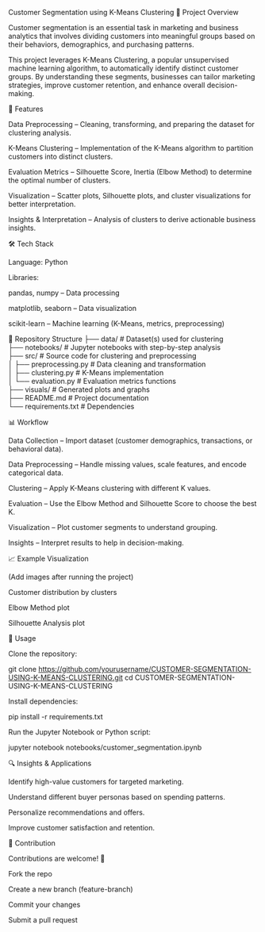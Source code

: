 Customer Segmentation using K-Means Clustering
📌 Project Overview

Customer segmentation is an essential task in marketing and business analytics that involves dividing customers into meaningful groups based on their behaviors, demographics, and purchasing patterns.

This project leverages K-Means Clustering, a popular unsupervised machine learning algorithm, to automatically identify distinct customer groups. By understanding these segments, businesses can tailor marketing strategies, improve customer retention, and enhance overall decision-making.

🚀 Features

Data Preprocessing – Cleaning, transforming, and preparing the dataset for clustering analysis.

K-Means Clustering – Implementation of the K-Means algorithm to partition customers into distinct clusters.

Evaluation Metrics – Silhouette Score, Inertia (Elbow Method) to determine the optimal number of clusters.

Visualization – Scatter plots, Silhouette plots, and cluster visualizations for better interpretation.

Insights & Interpretation – Analysis of clusters to derive actionable business insights.

🛠️ Tech Stack

Language: Python

Libraries:

pandas, numpy – Data processing

matplotlib, seaborn – Data visualization

scikit-learn – Machine learning (K-Means, metrics, preprocessing)

📂 Repository Structure
├── data/                     # Dataset(s) used for clustering  
├── notebooks/                # Jupyter notebooks with step-by-step analysis  
├── src/                      # Source code for clustering and preprocessing  
│   ├── preprocessing.py       # Data cleaning and transformation  
│   ├── clustering.py          # K-Means implementation  
│   └── evaluation.py          # Evaluation metrics functions  
├── visuals/                  # Generated plots and graphs  
├── README.md                 # Project documentation  
└── requirements.txt          # Dependencies

📊 Workflow

Data Collection – Import dataset (customer demographics, transactions, or behavioral data).

Data Preprocessing – Handle missing values, scale features, and encode categorical data.

Clustering – Apply K-Means clustering with different K values.

Evaluation – Use the Elbow Method and Silhouette Score to choose the best K.

Visualization – Plot customer segments to understand grouping.

Insights – Interpret results to help in decision-making.

📈 Example Visualization

(Add images after running the project)

Customer distribution by clusters

Elbow Method plot

Silhouette Analysis plot

📑 Usage

Clone the repository:

git clone https://github.com/yourusername/CUSTOMER-SEGMENTATION-USING-K-MEANS-CLUSTERING.git
cd CUSTOMER-SEGMENTATION-USING-K-MEANS-CLUSTERING


Install dependencies:

pip install -r requirements.txt


Run the Jupyter Notebook or Python script:

jupyter notebook notebooks/customer_segmentation.ipynb

🔍 Insights & Applications

Identify high-value customers for targeted marketing.

Understand different buyer personas based on spending patterns.

Personalize recommendations and offers.

Improve customer satisfaction and retention.

🤝 Contribution

Contributions are welcome! 🎉

Fork the repo

Create a new branch (feature-branch)

Commit your changes

Submit a pull request
